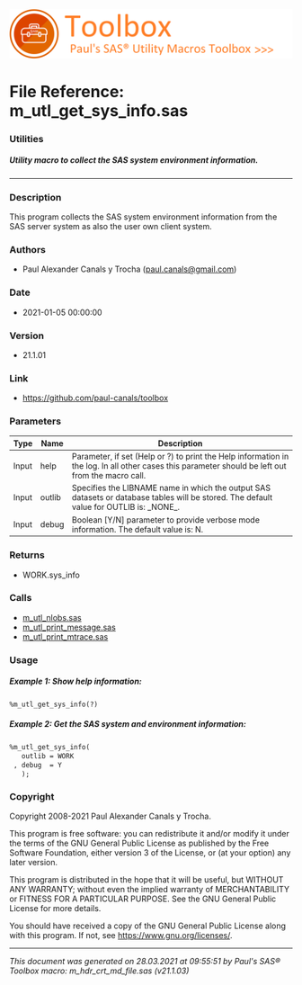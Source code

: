 ![../misc/images/doc_banner.png](../misc/images/doc_banner.png)
# 
# File Reference: m_utl_get_sys_info.sas

### Utilities

##### Utility macro to collect the SAS system environment information.

***

### Description
This program collects the SAS system environment information from the SAS server system as also the user own client system.

### Authors
* Paul Alexander Canals y Trocha (paul.canals@gmail.com)

### Date
* 2021-01-05 00:00:00

### Version
* 21.1.01

### Link
* https://github.com/paul-canals/toolbox

### Parameters
| Type | Name | Description |
| ---- | ---- | ----------- |
| Input | help | Parameter, if set (Help or ?) to print the Help information in the log. In all other cases this parameter should be left out from the macro call. |
| Input | outlib | Specifies the LIBNAME name in which the output SAS datasets or database tables will be stored. The default value for OUTLIB is: \_NONE\_. |
| Input | debug | Boolean [Y/N] parameter to provide verbose mode information. The default value is: N. |

### Returns
* WORK.sys_info

### Calls
* [m_utl_nlobs.sas](m_utl_nlobs.md)
* [m_utl_print_message.sas](m_utl_print_message.md)
* [m_utl_print_mtrace.sas](m_utl_print_mtrace.md)

### Usage

##### Example 1: Show help information:
```sas
%m_utl_get_sys_info(?)
```

##### Example 2: Get the SAS system and environment information:
```sas
%m_utl_get_sys_info(
   outlib = WORK
 , debug  = Y
   );
```

### Copyright
Copyright 2008-2021 Paul Alexander Canals y Trocha. 
 
This program is free software: you can redistribute it and/or modify 
it under the terms of the GNU General Public License as published by 
the Free Software Foundation, either version 3 of the License, or 
(at your option) any later version. 
 
This program is distributed in the hope that it will be useful, 
but WITHOUT ANY WARRANTY; without even the implied warranty of 
MERCHANTABILITY or FITNESS FOR A PARTICULAR PURPOSE. See the 
GNU General Public License for more details. 
 
You should have received a copy of the GNU General Public License 
along with this program. If not, see <https://www.gnu.org/licenses/>. 


***
*This document was generated on 28.03.2021 at 09:55:51  by Paul's SAS&reg; Toolbox macro: m_hdr_crt_md_file.sas (v21.1.03)*
